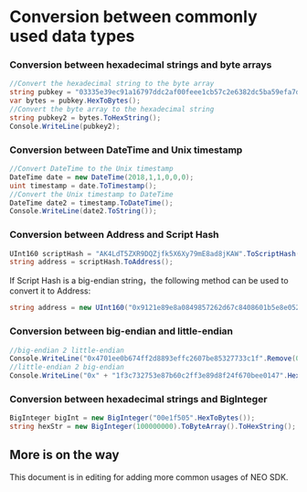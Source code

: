 # Conversion between commonly used data types

### Conversion between hexadecimal strings and byte arrays

```c#
//Convert the hexadecimal string to the byte array
string pubkey = "03335e39ec91a16797ddc2af00feee1cb57c2e6382dc5ba59efa7d65302e4b5a33";
var bytes = pubkey.HexToBytes();
//Convert the byte array to the hexadecimal string
string pubkey2 = bytes.ToHexString();
Console.WriteLine(pubkey2);
```

### Conversion between DateTime and Unix timestamp

```c#
//Convert DateTime to the Unix timestamp
DateTime date = new DateTime(2018,1,1,0,0,0);
uint timestamp = date.ToTimestamp();
//Convert the Unix timestamp to DateTime
DateTime date2 = timestamp.ToDateTime();
Console.WriteLine(date2.ToString());
```

### Conversion between Address and Script Hash

```c#
UInt160 scriptHash = "AK4LdT5ZXR9DQZjfk5X6Xy79mE8ad8jKAW".ToScriptHash();
string address = scriptHash.ToAddress();
```

If Script Hash is a big-endian string，the following method can be used to convert it to Address:

```c#
string address = new UInt160("0x9121e89e8a0849857262d67c8408601b5e8e0524".Remove(0, 2).HexToBytes().Reverse().ToArray()).ToAddress();
```

### Conversion between big-endian and little-endian

```c#
//big-endian 2 little-endian
Console.WriteLine("0x4701ee0b674ff2d8893effc2607be85327733c1f".Remove(0, 2).HexToBytes().Reverse().ToHexString());
//little-endian 2 big-endian
Console.WriteLine("0x" + "1f3c732753e87b60c2ff3e89d8f24f670bee0147".HexToBytes().Reverse().ToHexString());
```

### Conversion between hexadecimal strings and BigInteger

```c#
BigInteger bigInt = new BigInteger("00e1f505".HexToBytes());
string hexStr = new BigInteger(100000000).ToByteArray().ToHexString();
```

## More is on the way
This document is in editing for adding more common usages of NEO SDK.
